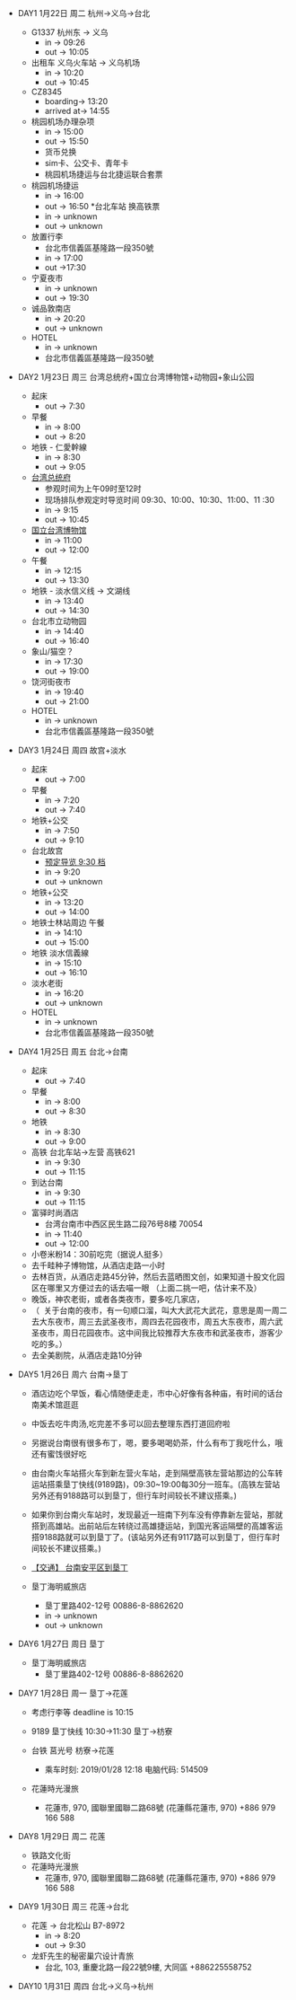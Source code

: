 * DAY1 1月22日 周二 杭州->义乌->台北
    * G1337 杭州东 -> 义乌
        * in -> 09:26
        * out -> 10:05
    * 出租车 义乌火车站 -> 义乌机场
        * in -> 10:20
        * out -> 10:45 
    * CZ8345
        * boarding-> 13:20
        * arrived at-> 14:55
    * 桃园机场办理杂项
        * in -> 15:00
        * out -> 15:50
        * 货币兑换
        * sim卡、公交卡、青年卡
        * 桃园机场捷运与台北捷运联合套票
    * 桃园机场捷运
        * in -> 16:00
        * out -> 16:50
    *台北车站 换高铁票
        * in -> unknown
        * out -> unknown
    * 放置行李
        * 台北市信義區基隆路一段350號
        * in -> 17:00
        * out ->17:30
    * 宁夏夜市
        * in -> unknown
        * out -> 19:30
    * 诚品敦南店
        * in -> 20:20
        * out -> unknown
    * HOTEL
        * in -> unknown
        * 台北市信義區基隆路一段350號
    
* DAY2 1月23日 周三 台湾总统府+国立台湾博物馆+动物园+象山公园
    * 起床
        * out -> 7:30
    * 早餐
        * in -> 8:00
        * out -> 8:20
    * 地铁 - 仁愛幹線
        * in -> 8:30
        * out -> 9:05
    * [台湾总统府](https://www.president.gov.tw/Page/124)
        * 参观时间为上午09时至12时
        * 现场排队参观定时导览时间 09:30、10:00、10:30、11:00、11 :30
        * in -> 9:15
        * out -> 10:45
    * [国立台湾博物馆](https://www.ntm.gov.tw/)
        * in -> 11:00
        * out -> 12:00
    * 午餐
        * in -> 12:15
        * out -> 13:30
    * 地铁 - 淡水信义线 -> 文湖线
        * in -> 13:40
        * out -> 14:30
    * 台北市立动物园
        * in -> 14:40
        * out -> 16:40
    * 象山/猫空？
        * in -> 17:30
        * out -> 19:00
    * 饶河街夜市
        * in -> 19:40
        * out -> 21:00
    * HOTEL
        * in -> unknown
        * 台北市信義區基隆路一段350號
    

    
* DAY3 1月24日 周四  故宫+淡水
    * 起床
        * out -> 7:00
    * 早餐
        * in -> 7:20
        * out -> 7:40
    * 地铁+公交
        * in -> 7:50
        * out -> 9:10
    * 台北故宫
        * [预定导览 9:30 档](https://signup.npm.edu.tw/Advice.aspx?ActivityId=6&LangId=1)
        * in -> 9:20
        * out -> unknown
    * 地铁+公交
        * in -> 13:20
        * out -> 14:00
    * 地铁士林站周边 午餐
        * in -> 14:10
        * out -> 15:00
    * 地铁 淡水信義線
        * in -> 15:10
        * out -> 16:10
    * 淡水老街
        * in -> 16:20
        * out -> unknown
    * HOTEL
        * in -> unknown
        * 台北市信義區基隆路一段350號

* DAY4 1月25日 周五   台北->台南
    * 起床
        * out -> 7:40
    * 早餐
        * in -> 8:00
        * out -> 8:30
    * 地铁
        * in -> 8:30
        * out -> 9:00
    * 高铁 台北车站->左营 高铁621
        * in -> 9:30
        * out -> 11:15
    * 到达台南
        * in -> 9:30
        * out -> 11:15
    * 富驿时尚酒店 
        * 台湾台南市中西区民生路二段76号8楼 70054
        * in -> 11:40
        * out -> 12:00
    * 小卷米粉14：30前吃完（据说人挺多）
    * 去千畦种子博物馆，从酒店走路一小时
    * 去林百货，从酒店走路45分钟，然后去蓝晒图文创，如果知道十股文化园区在哪里又方便过去的话去喵一眼
        （上面二挑一吧，估计来不及）
    * 晚饭，神农老街，或者各类夜市，要多吃几家店，  
    * （  关于台南的夜市，有一句顺口溜，叫大大武花大武花，意思是周一周二去大东夜市，周三去武圣夜市，周四去花园夜市，周五大东夜市，周六武圣夜市，周日花园夜市。这中间我比较推荐大东夜市和武圣夜市，游客少吃的多。）
    * 去全美剧院，从酒店走路10分钟



* DAY5 1月26日 周六   台南->垦丁
    * 酒店边吃个早饭，看心情随便走走，市中心好像有各种庙，有时间的话台南美术馆逛逛
    * 中饭去吃牛肉汤,吃完差不多可以回去整理东西打道回府啦
    * 另据说台南很有很多布丁，嗯，要多喝喝奶茶，什么有布丁我吃什么，哦还有蜜饯很好吃

    * 由台南火车站搭火车到新左营火车站，走到隔壁高铁左营站那边的公车转运站搭乘垦丁快线(9189路)，09:30~19:00每30分一班车。(高铁左营站另外还有9188路可以到垦丁，但行车时间较长不建议搭乘。)
    * 如果你到台南火车站时，发现最近一班南下列车没有停靠新左营站，那就搭到高雄站。出前站后左转绕过高雄捷运站，到国光客运隔壁的高雄客运搭9188路就可以到垦丁了。(该站另外还有9117路可以到垦丁，但行车时间较长不建议搭乘。)
    * [【交通】 台南安平区到垦丁](https://www.backpackers.com.tw/forum/showthread.php?t=1694460)

    * 垦丁海明威旅店
        * 垦丁里路402-12号 00886-8-8862620
        * in -> unknown
        * out -> unknown

* DAY6 1月27日 周日 垦丁
    * 垦丁海明威旅店
        * 垦丁里路402-12号 00886-8-8862620

* DAY7 1月28日 周一 垦丁->花莲
    * 考虑行李等 deadline is 10:15
    * 9189 垦丁快线 10:30->11:30 垦丁->枋寮
    * 台铁 莒光号 枋寮->花莲 
        * 乘车时刻: 2019/01/28 12:18 
        电脑代码: 514509

    * 花蓮時光漫旅
        * 花蓮市, 970, 國聯里國聯二路68號 (花蓮縣花蓮市, 970) +886 979 166 588

* DAY8 1月29日 周二 花莲
    * 铁路文化街
    * 花蓮時光漫旅
        * 花蓮市, 970, 國聯里國聯二路68號 (花蓮縣花蓮市, 970) +886 979 166 588

* DAY9 1月30日 周三 花莲->台北
    * 花莲 -> 台北松山 B7-8972
        * in -> 8:20
        * out -> 9:30
    * 龙虾先生的秘密巢穴设计青旅
        * 台北, 103, 重慶北路一段22號9樓, 大同區 +886225558752

* DAY10 1月31日 周四 台北->义乌->杭州